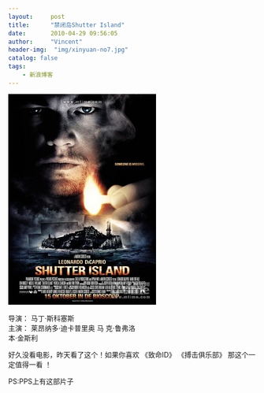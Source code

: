 ```yaml
---
layout:     post
title:      "禁闭岛Shutter Island"
date:       2010-04-29 09:56:05
author:     "Vincent"
header-img:  "img/xinyuan-no7.jpg"
catalog: false
tags:
    - 新浪博客
---
```



![/img/sinablog/6d9afefabebdf5cd152835b4bb089f70.jpeg](/img/sinablog/6d9afefabebdf5cd152835b4bb089f70.jpeg)



导演： 马丁·斯科塞斯  
主演： 莱昂纳多·迪卡普里奥 马 克·鲁弗洛  
本·金斯利  



好久没看电影，昨天看了这个！如果你喜欢 《致命ID》 《搏击俱乐部》 那这个一定值得一看 ！
 
PS:PPS上有这部片子








